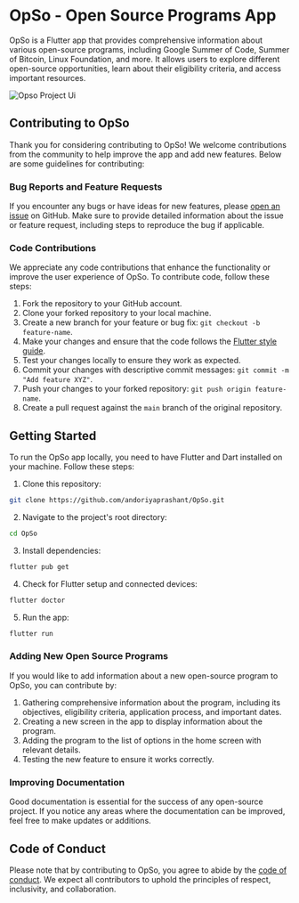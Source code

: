 # OpSo - Open Source Programs App

OpSo is a Flutter app that provides comprehensive information about various open-source programs, including Google Summer of Code, Summer of Bitcoin, Linux Foundation, and more. It allows users to explore different open-source opportunities, learn about their eligibility criteria, and access important resources.

![Opso Project Ui](https://github.com/andoriyaprashant/OpSo/assets/121665385/01ee0bec-bed4-4ced-98e0-bc01f68cc134)


## Contributing to OpSo

Thank you for considering contributing to OpSo! We welcome contributions from the community to help improve the app and add new features. Below are some guidelines for contributing:

### Bug Reports and Feature Requests

If you encounter any bugs or have ideas for new features, please [open an issue](https://github.com/yourusername/OpSo/issues) on GitHub. Make sure to provide detailed information about the issue or feature request, including steps to reproduce the bug if applicable.

### Code Contributions

We appreciate any code contributions that enhance the functionality or improve the user experience of OpSo. To contribute code, follow these steps:

1. Fork the repository to your GitHub account.
2. Clone your forked repository to your local machine.
3. Create a new branch for your feature or bug fix: `git checkout -b feature-name`.
4. Make your changes and ensure that the code follows the [Flutter style guide](https://flutter.dev/docs/development/tools/formatting).
5. Test your changes locally to ensure they work as expected.
6. Commit your changes with descriptive commit messages: `git commit -m "Add feature XYZ"`.
7. Push your changes to your forked repository: `git push origin feature-name`.
8. Create a pull request against the `main` branch of the original repository.

## Getting Started

To run the OpSo app locally, you need to have Flutter and Dart installed on your machine. Follow these steps:

1. Clone this repository:

 ```bash
 git clone https://github.com/andoriyaprashant/OpSo.git
```

2. Navigate to the project's root directory:

```bash
cd OpSo
```

3. Install dependencies:

```bash
flutter pub get
``` 

4. Check for Flutter setup and connected devices:

```bash
flutter doctor
```

5. Run the app:

```bash
flutter run
```


### Adding New Open Source Programs

If you would like to add information about a new open-source program to OpSo, you can contribute by:

1. Gathering comprehensive information about the program, including its objectives, eligibility criteria, application process, and important dates.
2. Creating a new screen in the app to display information about the program.
3. Adding the program to the list of options in the home screen with relevant details.
4. Testing the new feature to ensure it works correctly.

### Improving Documentation

Good documentation is essential for the success of any open-source project. If you notice any areas where the documentation can be improved, feel free to make updates or additions.

## Code of Conduct

Please note that by contributing to OpSo, you agree to abide by the [code of conduct](CODE_OF_CONDUCT.md). We expect all contributors to uphold the principles of respect, inclusivity, and collaboration.
